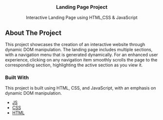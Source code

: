 
<br/>
<div align="center">

<h3 align="center">Landing Page Project</h3>
<p align="center">
Interactive Landing Page using HTML,CSS & JavaScript


  


</p>
</div>

## About The Project



This project showcases the creation of an interactive website through dynamic DOM manipulation. The landing page includes multiple sections, with a navigation menu that is generated dynamically. For an enhanced user experience, clicking on any navigation item smoothly scrolls the page to the corresponding section, highlighting the active section as you view it.
### Built With


This project is built using HTML, CSS, and JavaScript, with an emphasis on dynamic DOM manipulation.

- [JS](https://developer.mozilla.org/en-US/)
- [CSS](https://developer.mozilla.org/en-US/)
- [HTML](https://developer.mozilla.org/en-US/)
